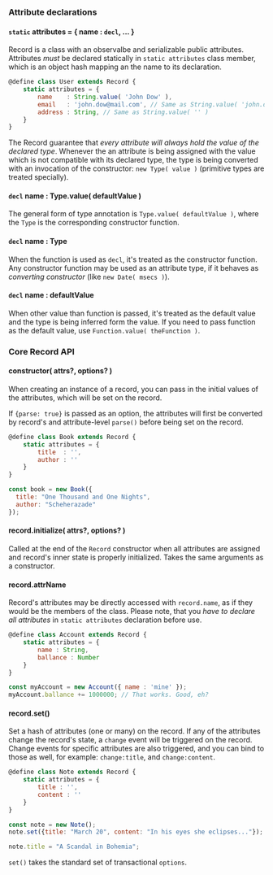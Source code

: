 ### Attribute declarations

#### `static` attributes = { name : `decl`, ... }

Record is a class with an observalbe and serializable public attributes. Attributes *must* be declared statically
in `static attributes` class member, which is an object hash mapping an the name to its declaration.

```javascript
@define class User extends Record {
    static attributes = {
        name    : String.value( 'John Dow' ),
        email   : 'john.dow@mail.com', // Same as String.value( 'john.dow@mail.com' )
        address : String, // Same as String.value( '' )
    }
}
```

The Record guarantee that _every attribute will always hold the value of the declared type_. Whenever the an attribute is being assigned
with the value which is not compatible with its declared type, the type is being converted with an invocation of the constructor: `new Type( value )` (primitive types are treated specially).

#### `decl` name : Type.value( defaultValue )

The general form of type annotation is `Type.value( defaultValue )`, where the `Type` is the corresponding constructor function.

#### `decl` name : Type

When the function is used as `decl`, it's treated as the constructor function.
Any constructor function may be used as an attribute type, if it behaves as _converting constructor_ (like `new Date( msecs )`).

#### `decl` name : defaultValue

When other value than function is passed, it's treated as the default value and the type is being inferred form the value.
 If you need to pass function as the default value, use `Function.value( theFunction )`.

### Core Record API

#### constructor( attrs?, options? )

When creating an instance of a record, you can pass in the initial values of the attributes,
 which will be set on the record.

If `{parse: true}` is passed as an option, the attributes will first be converted
 by record's and attribute-level `parse()` before being set on the record.

```javascript
@define class Book extends Record {
    static attributes = {
        title  : '',
        author : ''
    }
}

const book = new Book({
  title: "One Thousand and One Nights",
  author: "Scheherazade"
});
```

#### record.initialize( attrs?, options? )

Called at the end of the `Record` constructor when all attributes are assigned
and record's inner state is properly initialized. Takes the same arguments as
a constructor.

#### record.attrName

Record's attributes may be directly accessed with `record.name`, as if they would be the members of the class.
Please note, that you *have to declare all attributes* in `static attributes` declaration before use.

```javascript
@define class Account extends Record {
    static attributes = {
        name : String,
        ballance : Number
    }
}

const myAccount = new Account({ name : 'mine' });
myAccount.ballance += 1000000; // That works. Good, eh?
```

#### record.set()

Set a hash of attributes (one or many) on the record.
If any of the attributes change the record's state, a `change` event will be triggered on the record.
Change events for specific attributes are also triggered, and you can bind to those as well,
 for example: `change:title`, and `change:content`.

```javascript
@define class Note extends Record {
    static attributes = {
        title : '',
        content : ''
    }
}

const note = new Note();
note.set({title: "March 20", content: "In his eyes she eclipses..."});

note.title = "A Scandal in Bohemia";
```

`set()` takes the standard set of transactional `options`.